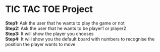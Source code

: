 # TIC TAC TOE Project  

__Step1:__ Ask the user that he wants to play the game or not  
__Step2:__ Ask the user that he wants to be player1 or player2  
__Step3:__ It will show the player you chooses  
__Step4:__ It will show you the default board with numbers to recognise the position the player wants to move  
